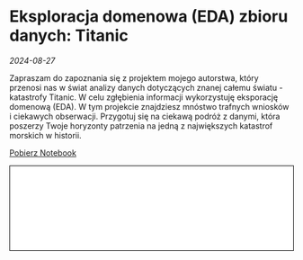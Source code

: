 # Eksploracja domenowa (EDA) zbioru danych: Titanic

*2024-08-27*

Zapraszam do zapoznania się z projektem mojego autorstwa, który przenosi nas w świat analizy danych dotyczących znanej całemu światu - katastrofy Titanic. W celu zgłębienia informacji wykorzystuję eksporację domenową (EDA). W tym projekcie znajdziesz mnóstwo trafnych wniosków i ciekawych obserwacji. Przygotuj się na ciekawą podróż z danymi, która poszerzy Twoje horyzonty patrzenia na jedną z największych katastrof morskich w historii.

<a href="titanic.ipynb" class="md-button md-button--primary">Pobierz Notebook</a>

<iframe
    id="content"
    src="titanic.html"
    width="100%"
    style="border:1px solid black;overflow:hidden;"
></iframe>
<script>
function resizeIframeToFitContent(iframe) {
    iframe.style.height = (iframe.contentWindow.document.documentElement.scrollHeight + 50) + "px";
    iframe.contentDocument.body.style["overflow"] = 'hidden';
}
window.addEventListener('load', function() {
    var iframe = document.getElementById('content');
    resizeIframeToFitContent(iframe);
});
window.addEventListener('resize', function() {
    var iframe = document.getElementById('content');
    resizeIframeToFitContent(iframe);
});
</script>